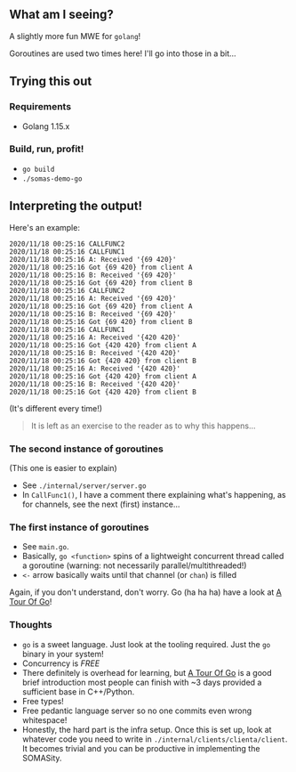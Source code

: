## What am I seeing?

A slightly more fun MWE for `golang`!

Goroutines are used two times here! I'll go into those in a bit...

## Trying this out

### Requirements
- Golang 1.15.x

### Build, run, profit!
- `go build`
- `./somas-demo-go`

## Interpreting the output!

Here's an example:

```
2020/11/18 00:25:16 CALLFUNC2
2020/11/18 00:25:16 CALLFUNC1
2020/11/18 00:25:16 A: Received '{69 420}'
2020/11/18 00:25:16 Got {69 420} from client A
2020/11/18 00:25:16 B: Received '{69 420}'
2020/11/18 00:25:16 Got {69 420} from client B
2020/11/18 00:25:16 CALLFUNC2
2020/11/18 00:25:16 A: Received '{69 420}'
2020/11/18 00:25:16 Got {69 420} from client A
2020/11/18 00:25:16 B: Received '{69 420}'
2020/11/18 00:25:16 Got {69 420} from client B
2020/11/18 00:25:16 CALLFUNC1
2020/11/18 00:25:16 A: Received '{420 420}'
2020/11/18 00:25:16 Got {420 420} from client A
2020/11/18 00:25:16 B: Received '{420 420}'
2020/11/18 00:25:16 Got {420 420} from client B
2020/11/18 00:25:16 A: Received '{420 420}'
2020/11/18 00:25:16 Got {420 420} from client A
2020/11/18 00:25:16 B: Received '{420 420}'
2020/11/18 00:25:16 Got {420 420} from client B
```

(It's different every time!)

> It is left as an exercise to the reader as to why this happens...

### The second instance of goroutines
(This one is easier to explain)
- See `./internal/server/server.go`
- In `CallFunc1()`, I have a comment there explaining what's happening, as for channels, see the next (first) instance...

### The first instance of goroutines
- See `main.go`.
- Basically, `go <function>` spins of a lightweight concurrent thread called a goroutine (warning: not necessarily parallel/multithreaded!)
- `<-` arrow basically waits until that channel (or `chan`) is filled

Again, if you don't understand, don't worry. Go (ha ha ha) have a look at [A Tour Of Go](https://tour.golang.org/)!

### Thoughts
- `go` is a sweet language. Just look at the tooling required. Just the `go` binary in your system!
- Concurrency is *FREE*
- There definitely is overhead for learning, but [A Tour Of Go](https://tour.golang.org/) is a good brief introduction most people can finish with ~3 days provided a sufficient base in C++/Python.
- Free types!
- Free pedantic language server so no one commits even wrong whitespace!
- Honestly, the hard part is the infra setup. Once this is set up, look at whatever code you need to write in `./internal/clients/clienta/client`. It becomes trivial and you can be productive in implementing the SOMASity.